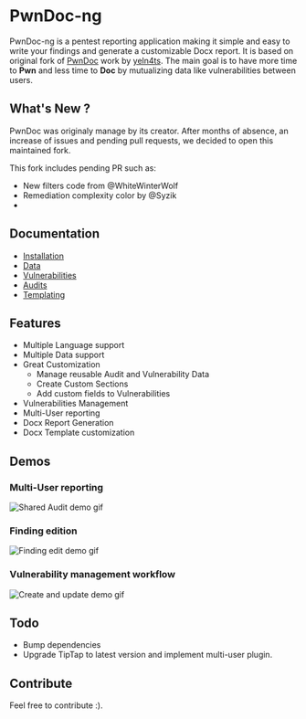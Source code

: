 # PwnDoc-ng

PwnDoc-ng is a pentest reporting application making it simple and easy to write your findings and generate a customizable Docx report. It is based on original fork of [PwnDoc](https://github.com/pwndoc/pwndoc) work by [yeln4ts](https://github.com/yeln4ts).
The main goal is to have more time to **Pwn** and less time to **Doc** by mutualizing data like vulnerabilities between users.

## What's New ?

PwnDoc was originaly manage by its creator. After months of absence, an increase of issues and pending pull requests, we decided to open this maintained fork.

This fork includes pending PR such as:
- New filters code from @WhiteWinterWolf
- Remediation complexity color by @Syzik
- 

## Documentation
- [Installation](https://pwndoc.github.io/pwndoc/#/installation)
- [Data](https://pwndoc.github.io/pwndoc/#/data)
- [Vulnerabilities](https://pwndoc.github.io/pwndoc/#/vulnerabilities)
- [Audits](https://pwndoc.github.io/pwndoc/#/audits)
- [Templating](https://pwndoc.github.io/pwndoc/#/docxtemplate)


## Features

- Multiple Language support
- Multiple Data support
- Great Customization
  - Manage reusable Audit and Vulnerability Data
  - Create Custom Sections
  - Add custom fields to Vulnerabilities
- Vulnerabilities Management
- Multi-User reporting
- Docx Report Generation
- Docx Template customization

## Demos

### Multi-User reporting
![Shared Audit demo gif](https://raw.githubusercontent.com/pwndoc/pwndoc/master/demos/shared_audit_demo.gif)

### Finding edition
![Finding edit demo gif](https://raw.githubusercontent.com/pwndoc/pwndoc/master/demos/audit_finding_demo.gif)

### Vulnerability management workflow
![Create and update demo gif](https://raw.githubusercontent.com/pwndoc/pwndoc/master/demos/create_and_update_finding.gif)

## Todo

- Bump dependencies
- Upgrade TipTap to latest version and implement multi-user plugin.

## Contribute

Feel free to contribute :).

